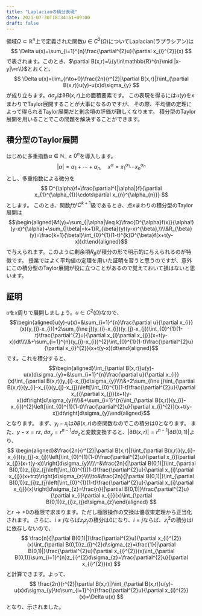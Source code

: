 ```yaml
---
title: "Laplacianの積分表現"
date: 2021-07-30T18:34:51+09:00
draft: false
---
```


領域$\Omega\subset\mathbb{R}^{n}$上で定義された関数$u\in C^{2}(\Omega)$についてLaplacian(ラプラシアン)は
$$
\Delta u(x)=\sum_{i=1}^{n}\frac{\partial^{2}u}{\partial x_{i}^{2}}(x)
$$
で表されます。このとき、$\partial B(x,r)=\\{y\in\mathbb{R}^{n}\mid |x-y|\=r\\}$とおくと、
$$
\Delta u(x)=\lim_{r\to+0}\frac{2n}{r^{2}|\partial B(x,r)|}\int_{\partial B(x,r)}u(y)-u(x)d\sigma_{y}
$$
が成り立ちます。$d\sigma_{y}$は$\partial B(x,r)$上の面積要素です。
この表現を得るには$u(y)$を$x$まわりでTaylor展開することが大事になるのですが、
その際、平均値の定理によって得られるTaylor展開だと剰余項の評価が難しくなります。
積分型のTaylor展開を用いることでこの問題を解決することができます。

## 積分型のTaylor展開
はじめに多重指数$\alpha\in\mathbb{N}\_{\geq 0}^{n}$を導入します。
$$
|\alpha|=\alpha_{1}+\cdots+\alpha_{n},\quad
x^{\alpha}=x_{1}^{\alpha_{1}}\cdots x_{n}^{\alpha_{n}}
$$
とし、多重指数による微分を
$$
D^{\alpha}f=\frac{\partial^{|\alpha|}f}{\partial x_{1}^{\alpha_{1}}\cdots\partial x_{n}^{\alpha_{n}}}
$$
とします。
このとき、関数$f$が$C^{k+1}$級であるとき、点$x$まわりの積分型のTaylor展開は
$$\begin{aligned}&f(y)=\sum_{|\alpha|\leq k}\frac{D^{\alpha}f(x)}{\alpha!}(y-x)^{\alpha}+\sum_{|\beta|=k+1}R_{\beta}(y)(y-x)^{\beta},\\\\&R_{\beta}(y)=\frac{k+1}{\beta!}\int_{0}^{1}(1-t)^{k}D^{\beta}f(x+t(y-x))dt\end{aligned}$$
で与えられます。このように剰余項$R_{\beta}$が積分の形で明示的に与えられるのが特徴です。
授業ではよく平均値の定理を用いた証明を習うと思うのですが、意外にこの積分型のTaylor展開が役に立つことがあるので覚えておいて損はないと思います。

## 証明
$u$を$x$周りで展開しましょう。$u\in C^{2}(\Omega)$なので、
$$\begin{aligned}u(y)-u(x)=&\sum_{i=1}^{n}\frac{\partial u}{\partial x_{i}}(x)(y_{i}-x_{i})+2\sum_{i\ne j}(y_{i}-x_{i})(y_{j}-x_{j})\int_{0}^{1}(1-t)\frac{\partial^{2}u}{\partial x_{i}\partial x_{j}}(x+t(y-x))dt\\\\&+\sum_{i=1}^{n}(y_{i}-x_{i})^{2}\int_{0}^{1}(1-t)\frac{\partial^{2}u}{\partial x_{i}^{2}}(x+t(y-x))dt\end{aligned}$$
です。これを積分すると、
$$\begin{aligned}\int_{\partial B(x,r)}u(y)-u(x)d\sigma_{y}=&\sum_{i=1}^{n}\frac{\partial u}{\partial x_{i}}(x)\int_{\partial B(x,r)}y_{i}-x_{i}d\sigma_{y}\\\\&+2\sum_{i\ne j}\int_{\partial B(x,r)}(y_{i}-x_{i})(y_{j}-x_{j})\left[\int_{0}^{1}(1-t)\frac{\partial^{2}u}{\partial x_{i}\partial x_{j}}(x+t(y-x))dt\right]d\sigma_{y}\\\\&+\sum_{i=1}^{n}\int_{\partial B(x,r)}(y_{i}-x_{i})^{2}\left[\int_{0}^{1}(1-t)\frac{\partial^{2}u}{\partial x_{i}^{2}}(x+t(y-x))dt\right]d\sigma_{y}\end{aligned}$$
となります。
まず、$y_{i}-x_{i}$は$\partial B(x,r)$の奇関数なのでこの積分は$0$となります。
また、$y-x=rz,\ d\sigma_{y}=r^{n-1}d\sigma_{z}$と変数変換すると、$|\partial B(x,r)|=r^{n-1}|\partial B(0,1)|$より、
$$
\begin{aligned}&\frac{2n}{r^{2}|\partial B(x,r)|}\int_{\partial B(x,r)}(y_{i}-x_{i})(y_{j}-x_{j})\left[\int_{0}^{1}(1-t)\frac{\partial^{2}u}{\partial x_{i}\partial x_{j}}(x+t(y-x))\right]d\sigma_{y}\\\\=&\frac{2n}{|\partial B(0,1)|}\int_{\partial B(0,1)}z_{i}z_{j}\left[\int_{0}^{1}(1-t)\frac{\partial^{2}u}{\partial x_{i}\partial x_{j}}(x+trz)\right]d\sigma_{z}\\\\\to&\frac{2n}{|\partial B(0,1)|}\int_{\partial B(0,1)}z_{i}z_{j}\left[\int_{0}^{1}(1-t)\frac{\partial^{2}u}{\partial x_{i}\partial x_{j}}(x)\right]d\sigma_{z}=\frac{n}{|\partial B(0,1)|}\frac{\partial^{2}u}{\partial x_{i}\partial x_{j}}(x)\int_{\partial B(0,1)}z_{i}z_{j}d\sigma_{z}\end{aligned}
$$
と$r\to+0$の極限で求まります。ただし極限操作の交換は優収束定理から正当化されます。
さらに、$i\ne j$ならば$z_{i}z_{j}$の積分は$0$になり、$i=j$ならば、$z_{i}^{2}$の積分は$i$に依存しないので、
$$
\frac{n}{|\partial B(0,1)|}\frac{\partial^{2}u}{\partial x_{i}^{2}}(x)\int_{\partial B(0,1)}z_{i}^{2}d\sigma_{z}=\frac{1}{|\partial B(0,1)|}\frac{\partial^{2}u}{\partial x_{i}^{2}}(x)\int_{\partial B(0,1)}\sum_{i=1}^{n}z_{i}^{2}d\sigma_{z}=\frac{\partial^{2}u}{\partial x_{i}^{2}}(x)
$$
と計算できます。よって、
$$
\frac{2n}{r^{2}|\partial B(x,r)|}\int_{\partial B(x,r)}u(y)-u(x)d\sigma_{y}\to\sum_{i=1}^{n}\frac{\partial^{2}u}{\partial x_{i}^{2}}(x)=\Delta u(x)
$$
となり、示されました。